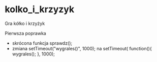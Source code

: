 # kolko_i_krzyzyk
Gra kółko i krzyżyk

Pierwsza poprawka 
  - skrócona funkcja sprawdz();
  - zmiana setTimeout("wygrales()", 1000); na setTimeout( function(){ wygrales(); }, 1000);
